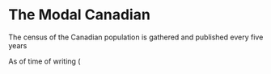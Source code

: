 # The Modal Canadian

The census of the Canadian population is gathered and published every five years

As of time of writing (

